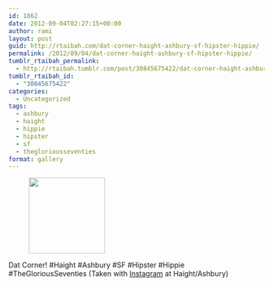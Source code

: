 ```yaml
---
id: 1862
date: 2012-09-04T02:27:15+00:00
author: rami
layout: post
guid: http://rtaibah.com/dat-corner-haight-ashbury-sf-hipster-hippie/
permalink: /2012/09/04/dat-corner-haight-ashbury-sf-hipster-hippie/
tumblr_rtaibah_permalink:
  - http://rtaibah.tumblr.com/post/30845675422/dat-corner-haight-ashbury-sf-hipster-hippie
tumblr_rtaibah_id:
  - "30845675422"
categories:
  - Uncategorized
tags:
  - ashbury
  - haight
  - hippie
  - hipster
  - sf
  - thegloriousseventies
format: gallery
---
```

<div id='gallery-58' class='gallery galleryid-1862 gallery-columns-3 gallery-size-thumbnail'>
  <figure class='gallery-item'> 
  
  <div class='gallery-icon landscape'>
    <a href='http://139.59.20.41/2012/09/04/dat-corner-haight-ashbury-sf-hipster-hippie/attachment/1863/'><img width="150" height="150" src="http://139.59.20.41/wp-content/uploads/2012/09/tumblr_m9t05f2W081qb4qlko1_1280-150x150.jpg" class="attachment-thumbnail size-thumbnail" alt="" srcset="http://139.59.20.41/wp-content/uploads/2012/09/tumblr_m9t05f2W081qb4qlko1_1280-150x150.jpg 150w, http://139.59.20.41/wp-content/uploads/2012/09/tumblr_m9t05f2W081qb4qlko1_1280-300x300.jpg 300w, http://139.59.20.41/wp-content/uploads/2012/09/tumblr_m9t05f2W081qb4qlko1_1280-100x100.jpg 100w, http://139.59.20.41/wp-content/uploads/2012/09/tumblr_m9t05f2W081qb4qlko1_1280.jpg 612w" sizes="100vw" /></a>
  </div></figure>
</div>

Dat Corner! #Haight #Ashbury #SF #Hipster #Hippie #TheGloriousSeventies (Taken with [Instagram](http://instagram.com) at Haight/Ashbury)